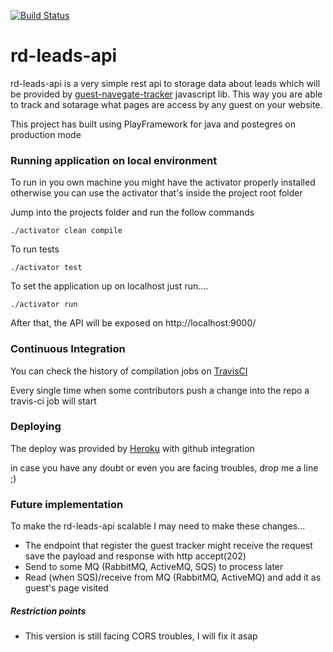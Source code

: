 [![Build Status](https://travis-ci.org/fabianopaes/rd-leads-api.svg?branch=master)](https://travis-ci.org/fabianopaes/rd-leads-api)
# rd-leads-api  

rd-leads-api is a very simple rest api to storage data about leads which will be provided by  [guest-navegate-tracker](https://github.com/fabianopaes/rd-guest-navegate-tracker) javascript lib. This way you are able to track and sotarage what pages are access by any guest on your website.

This project has built using PlayFramework for java and postegres on production mode

### Running application on local environment

To run in you own machine you might have the activator properly installed otherwise you can use the activator that's inside the project root folder

Jump into the projects folder and run the follow commands

```
./activator clean compile 
```

To run tests

```
./activator test
```

To set the application up on localhost just run....

```
./activator run
```

After that, the API will be exposed on http://localhost:9000/


### Continuous Integration

You can check the history of compilation jobs on [TravisCI](https://travis-ci.org/fabianopaes/rd-leads-api)
 
Every single time when some contributors push a change into the repo a travis-ci job will start

### Deploying

The deploy was provided by [Heroku](https://www.heroku.com) with github integration


in case you have any doubt or even you are facing troubles, drop me a line ;)

### Future implementation

To make the rd-leads-api scalable I may need to make these changes...

* The endpoint that register the guest tracker might receive the request save the payload and response with http accept(202)
* Send to some MQ (RabbitMQ, ActiveMQ, SQS) to process later
* Read (when SQS)/receive from MQ (RabbitMQ, ActiveMQ) and add it as guest's page visited


##### Restriction points

* This version is still facing CORS troubles, I will fix it asap 


